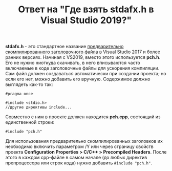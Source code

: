 ﻿---
title: "Ответ на \"Где взять stdafx.h в Visual Studio 2019?\""
se.owner.user_id: 240512
se.owner.display_name: "MSDN.WhiteKnight"
se.owner.link: "https://ru.stackoverflow.com/users/240512/msdn-whiteknight"
se.answer_id: 1033165
se.question_id: 1031695
se.post_type: answer
se.is_accepted: False
---
<p><strong>stdafx.h</strong> - это стандартное название <a href="https://docs.microsoft.com/en-us/cpp/build/creating-precompiled-header-files" rel="nofollow noreferrer">предварительно скомпилированного заголовочного файла</a> в Visual Studio 2017 и более ранних версиях. Начиная с VS2019, вместо этого используется <strong>pch.h</strong>. Его не нужно ниоткуда скачивать, в него вписываются часто включаемые в коде заголовочные файлы для ускорения компиляции. Сам файл должен создаваться автоматически при создании проекта; но если его нет, можно добавить его вручную. Содержимое должно выглядеть как-то так:</p>

<pre><code>#pragma once

#include &lt;stdio.h&gt;
//другие директивы include...
</code></pre>

<p>Совместно с ним в проекте должен находится <strong>pch.cpp</strong>, состоящий из единственной строки:</p>

<pre><code>#include "pch.h"
</code></pre>

<p>Для использования предварительно скомпилированных заголовков их необходимо включить параметром /Y или через страницу свойств проекта <strong>Configuration Properties > C/C++ > Precompiled Headers</strong>. После этого в каждом cpp-файле в самом начале (до любых директив препроцессора или строк кода) нужно добавить <code>#include "pch.h"</code>.</p>
